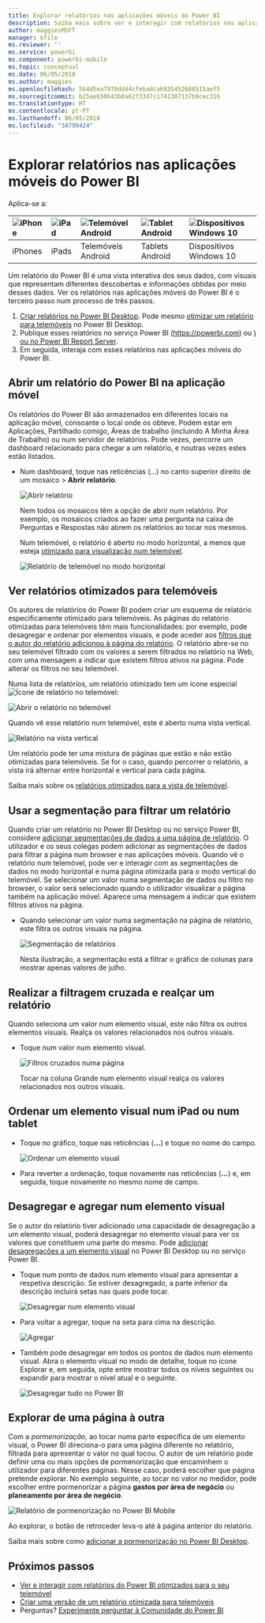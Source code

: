 ```yaml
---
title: Explorar relatórios nas aplicações móveis do Power BI
description: Saiba mais sobre ver e interagir com relatórios nas aplicações móveis do Power BI no seu telemóvel ou tablet. Pode criar relatórios no serviço Power BI ou no Power BI Desktop e, em seguida, interagir com os mesmos nas aplicações móveis.
author: maggiesMSFT
manager: kfile
ms.reviewer: ''
ms.service: powerbi
ms.component: powerbi-mobile
ms.topic: conceptual
ms.date: 06/05/2018
ms.author: maggies
ms.openlocfilehash: 5b4d5ea7970dd44cfebadca6935452688515aef5
ms.sourcegitcommit: b25ae650643b0a62f33d7c1741307137b9cec316
ms.translationtype: HT
ms.contentlocale: pt-PT
ms.lasthandoff: 06/05/2018
ms.locfileid: "34799424"
---
```

# <a name="explore-reports-in-the-power-bi-mobile-apps"></a>Explorar relatórios nas aplicações móveis do Power BI
Aplica-se a:

| ![iPhone](media/mobile-reports-in-the-mobile-apps/ios-logo-40-px.png) | ![iPad](media/mobile-reports-in-the-mobile-apps/ios-logo-40-px.png) | ![Telemóvel Android](media/mobile-reports-in-the-mobile-apps/android-logo-40-px.png) | ![Tablet Android](media/mobile-reports-in-the-mobile-apps/android-logo-40-px.png) | ![Dispositivos Windows 10](media/mobile-reports-in-the-mobile-apps/win-10-logo-40-px.png) |
|:--- |:--- |:--- |:--- |:--- |
| iPhones |iPads |Telemóveis Android |Tablets Android |Dispositivos Windows 10 |

Um relatório do Power BI é uma vista interativa dos seus dados, com visuais que representam diferentes descobertas e informações obtidas por meio desses dados. Ver os relatórios nas aplicações móveis do Power BI é o terceiro passo num processo de três passos.

1. [Criar relatórios no Power BI Desktop](desktop-report-view.md). Pode mesmo [otimizar um relatório para telemóveis](mobile-apps-view-phone-report.md) no Power BI Desktop. 
2. Publique esses relatórios no serviço Power BI [(https://powerbi.com)](https://powerbi.com) ou [) ou no Power BI Report Server](report-server/get-started.md).  
3. Em seguida, interaja com esses relatórios nas aplicações móveis do Power BI.

## <a name="open-a-power-bi-report-in-the-mobile-app"></a>Abrir um relatório do Power BI na aplicação móvel
Os relatórios do Power BI são armazenados em diferentes locais na aplicação móvel, consoante o local onde os obteve. Podem estar em Aplicações, Partilhado comigo, Áreas de trabalho (incluindo A Minha Área de Trabalho) ou num servidor de relatórios. Pode vezes, percorre um dashboard relacionado para chegar a um relatório, e noutras vezes estes estão listados.

* Num dashboard, toque nas reticências (...) no canto superior direito de um mosaico > **Abrir relatório**.
  
  ![Abrir relatório](media/mobile-reports-in-the-mobile-apps/power-bi-android-open-report-tile.png)
  
  Nem todos os mosaicos têm a opção de abrir num relatório. Por exemplo, os mosaicos criados ao fazer uma pergunta na caixa de Perguntas e Respostas não abrem os relatórios ao tocar nos mesmos. 
  
  Num telemóvel, o relatório é aberto no modo horizontal, a menos que esteja [otimizado para visualização num telemóvel](mobile-reports-in-the-mobile-apps.md#view-reports-optimized-for-phones).
  
  ![Relatório de telemóvel no modo horizontal](media/mobile-reports-in-the-mobile-apps/power-bi-iphone-report-landscape.png)

## <a name="view-reports-optimized-for-phones"></a>Ver relatórios otimizados para telemóveis
Os autores de relatórios do Power BI podem criar um esquema de relatório especificamente otimizado para telemóveis. As páginas do relatório otimizadas para telemóveis têm mais funcionalidades: por exemplo, pode desagregar e ordenar por elementos visuais, e pode aceder aos [filtros que o autor do relatório adicionou à página do relatório](mobile-apps-view-phone-report.md#filter-the-report-page-on-a-phone). O relatório abre-se no seu telemóvel filtrado com os valores a serem filtrados no relatório na Web, com uma mensagem a indicar que existem filtros ativos na página. Pode alterar os filtros no seu telemóvel.

Numa lista de relatórios, um relatório otimizado tem um ícone especial ![Ícone de relatório no telemóvel](media/mobile-reports-in-the-mobile-apps/power-bi-phone-report-icon.png):

![Abrir o relatório no telemóvel](media/mobile-reports-in-the-mobile-apps/power-bi-android-phone-report.png)

Quando vê esse relatório num telemóvel, este é aberto numa vista vertical.

![Relatório na vista vertical](media/mobile-reports-in-the-mobile-apps/07-power-bi-phone-report-portrait.png)

 Um relatório pode ter uma mistura de páginas que estão e não estão otimizadas para telemóveis. Se for o caso, quando percorrer o relatório, a vista irá alternar entre horizontal e vertical para cada página.

Saiba mais sobre os [relatórios otimizados para a vista de telemóvel](mobile-apps-view-phone-report.md).

## <a name="use-slicers-to-filter-a-report"></a>Usar a segmentação para filtrar um relatório
Quando criar um relatório no Power BI Desktop ou no serviço Power BI, considere [adicionar segmentações de dados a uma página de relatório](power-bi-visualization-slicers.md). O utilizador e os seus colegas podem adicionar as segmentações de dados para filtrar a página num browser e nas aplicações móveis. Quando vê o relatório num telemóvel, pode ver e interagir com as segmentações de dados no modo horizontal e numa página otimizada para o modo vertical do telemóvel. Se selecionar um valor numa segmentação de dados ou filtro no browser, o valor será selecionado quando o utilizador visualizar a página também na aplicação móvel. Aparece uma mensagem a indicar que existem filtros ativos na página.  

* Quando selecionar um valor numa segmentação na página de relatório, este filtra os outros visuais na página.
  
  ![Segmentação de relatórios](media/mobile-reports-in-the-mobile-apps/power-bi-android-tablet-report-slicer.png)
  
  Nesta ilustração, a segmentação está a filtrar o gráfico de colunas para mostrar apenas valores de julho.

## <a name="cross-filter-and-highlight-a-report"></a>Realizar a filtragem cruzada e realçar um relatório
Quando seleciona um valor num elemento visual, este não filtra os outros elementos visuais. Realça os valores relacionados nos outros visuais.

* Toque num valor num elemento visual.
  
  ![Filtros cruzados numa página](media/mobile-reports-in-the-mobile-apps/power-bi-android-tablet-report-highlight.png)
  
  Tocar na coluna Grande num elemento visual realça os valores relacionados nos outros visuais. 

## <a name="sort-a-visual-on-an-ipad-or-a-tablet"></a>Ordenar um elemento visual num iPad ou num tablet
* Toque no gráfico, toque nas reticências (**...**) e toque no nome do campo.
  
   ![Ordenar um elemento visual](media/mobile-reports-in-the-mobile-apps/power-bi-android-tablet-report-sort.png)
* Para reverter a ordenação, toque novamente nas reticências (**...**) e, em seguida, toque novamente no mesmo nome de campo.

## <a name="drill-down-and-up-in-a-visual"></a>Desagregar e agregar num elemento visual
Se o autor do relatório tiver adicionado uma capacidade de desagregação a um elemento visual, poderá desagregar no elemento visual para ver os valores que constituem uma parte do mesmo. Pode [adicionar desagregações a um elemento visual](power-bi-visualization-drill-down.md) no Power BI Desktop ou no serviço Power BI. 

* Toque num ponto de dados num elemento visual para apresentar a respetiva descrição. Se estiver desagregado, a parte inferior da descrição incluirá setas nas quais pode tocar. 
  
  ![Desagregar num elemento visual](media/mobile-reports-in-the-mobile-apps/power-bi-mobile-drill-down-tooltip.png)

* Para voltar a agregar, toque na seta para cima na descrição.
  
  ![Agregar](media/mobile-reports-in-the-mobile-apps/power-bi-mobile-drill-up-tooltip.png)

* Também pode desagregar em todos os pontos de dados num elemento visual. Abra o elemento visual no modo de detalhe, toque no ícone Explorar e, em seguida, opte entre mostrar todos os níveis seguintes ou expandir para mostrar o nível atual e o seguinte.

   ![Desagregar tudo no Power BI](media/mobile-reports-in-the-mobile-apps/power-bi-drill-down-all.png)

## <a name="drill-through-from-one-page-to-another"></a>Explorar de uma página à outra

Com a *pormenorização*, ao tocar numa parte específica de um elemento visual, o Power BI direciona-o para uma página diferente no relatório, filtrada para apresentar o valor no qual tocou. O autor de um relatório pode definir uma ou mais opções de pormenorização que encaminhem o utilizador para diferentes páginas. Nesse caso, poderá escolher que página pretende explorar. No exemplo seguinte, ao tocar no valor no medidor, pode escolher entre pormenorizar a página **gastos por área de negócio** ou **planeamento por área de negócio**.

![Relatório de pormenorização no Power BI Mobile](media/mobile-reports-in-the-mobile-apps/power-bi-mobile-drill-through-it-spent-report.png)

Ao explorar, o botão de retroceder leva-o até à página anterior do relatório.

Saiba mais sobre como [adicionar a pormenorização no Power BI Desktop](desktop-drillthrough.md).

## <a name="next-steps"></a>Próximos passos
* [Ver e interagir com relatórios do Power BI otimizados para o seu telemóvel](mobile-apps-view-phone-report.md)
* [Criar uma versão de um relatório otimizada para telemóveis](desktop-create-phone-report.md)
* Perguntas? [Experimente perguntar à Comunidade do Power BI](http://community.powerbi.com/)

